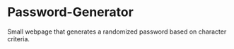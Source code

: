 # Password-Generator
Small webpage that generates a randomized password based on character criteria.
